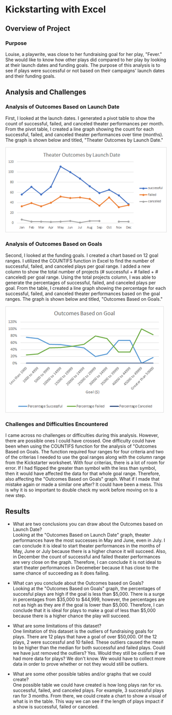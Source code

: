 # Kickstarting with Excel

## Overview of Project

### Purpose
Louise, a playwrite, was close to her fundraising goal for her play, "Fever." She would like to know how other plays did compared to her play by looking at their launch dates and funding goals. The purpose of this analysis is to see if plays were successful or not based on their campaigns' launch dates and their funding goals. 

## Analysis and Challenges

### Analysis of Outcomes Based on Launch Date
First, I looked at the launch dates. I generated a pivot table to show the count of successful, failed, and canceled theater performances per month. From the pivot table, I created a line graph showing the count for each successful, failed, and canceled theater performances over time (months). The graph is shown below and titled, "Theater Outcomes by Launch Date."

![Outcomes Based on Launch Date](Images/Theater_Outcomes_vs_Launch.png)

### Analysis of Outcomes Based on Goals
Second, I looked at the funding goals. I created a chart based on 12 goal ranges. I utilized the COUNTIFS function in Excel to find the number of successful, failed, and canceled plays per goal range. I added a new column to show the total number of projects (# successful + # failed + # canceled) per goal range. Using the total projects column, I was able to generate the percentages of successful, failed, and canceled plays per goal. From the table, I created a line graph showing the percentage for each successful, failed, and canceled theater performances based on the goal ranges. The graph is shown below and titled, "Outcomes Based on Goals."

![Outcomes Based on Goals](Images/Outcomes_vs_Goals.png)

### Challenges and Difficulties Encountered
I came across no challenges or difficulties during this analysis. However, there are possible ones I could have crossed. One difficulty could have been when using the COUNTIFS function for the analysis of "Outcomes Based on Goals. The function required four ranges for four criteria and two of the criterias I needed to use the goal ranges along with the column range from the Kickstarter worksheet. With four criterias, there is a lot of room for error. If I had flipped the greater than symbol with the less than symbol, then it would have affected the data for that whole goal range. Therefore, also affecting the "Outcomes Based on Goals" graph. What if I made that mistake again or made a similar one after? It could have been a mess. This is why it is so important to double check my work before moving on to a new step. 

## Results

- What are two conclusions you can draw about the Outcomes based on Launch Date?\
  Looking at the "Outcomes Based on Launch Date" graph, theater performances have the most successes in May and June, even in July. I can conclude it is ideal to start theater performances in the months of May, June or July because there is a higher chance it will succeed. Also, in December the count of successful and failed theater performances are very close on the graph. Therefore, I can conclude it is not ideal to start theater performances in Decemeber because it has close to the same chance of succeeding as it does failing.

- What can you conclude about the Outcomes based on Goals?\
  Looking at the "Outcomes Based on Goals" graph, the percentages of succesful plays are high if the goal is less than $5,000. There is a surge in percentages from $35,000 to $44,999, however, the percentages are not as high as they are if the goal is lower than $5,000. Therefore, I can conclude that it is ideal for plays to make a goal of less than $5,000 because there is a higher chance the play will succeed.
  
- What are some limitations of this dataset?\
  One limitation of this dataset is the outliers of fundraising goals for plays. There are 12 plays that have a goal of over $50,000. Of the 12 plays, 2 were successful and 10 failed. These outliers caused the mean to be higher than the median for both successful and failed plays. Could we have just removed the outliers? Yes. Would they still be outliers if we had more data for plays? We don't know. We would have to collect more data in order to prove whether or not they would still be outliers.

- What are some other possible tables and/or graphs that we could create?\
  One possible table we could have created is how long plays ran for vs. successful, failed, and canceled plays. For example, 3 successful plays ran for 3 months. From there, we could create a chart to show a visual of what is in the table. This way we can see if the length of plays impact if a show is successful, failed or canceled.

